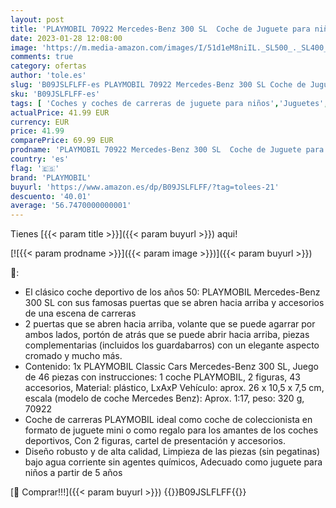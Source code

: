 ```yaml
---
layout: post
title: 'PLAYMOBIL 70922 Mercedes-Benz 300 SL  Coche de Juguete para niños y Adultos  A Partir de 5 a 99 años'
date: 2023-01-28 12:08:00
image: 'https://m.media-amazon.com/images/I/51d1eM8niIL._SL500_._SL400_.jpg'
comments: true
category: ofertas
author: 'tole.es'
slug: 'B09JSLFLFF-es PLAYMOBIL 70922 Mercedes-Benz 300 SL Coche de Juguete para...'
sku: 'B09JSLFLFF-es'
tags: [ 'Coches y coches de carreras de juguete para niños','Juguetes','Juguetes y juegos','Vehículos de juguete para niños','playmobil','🇪🇸', ]
actualPrice: 41.99 EUR
currency: EUR
price: 41.99
comparePrice: 69.99 EUR
prodname: 'PLAYMOBIL 70922 Mercedes-Benz 300 SL  Coche de Juguete para niños y Adultos  A Partir de 5 a 99 años'
country: 'es'
flag: '🇪🇸'
brand: 'PLAYMOBIL'
buyurl: 'https://www.amazon.es/dp/B09JSLFLFF/?tag=tolees-21'
descuento: '40.01'
average: '56.7470000000001'
---
```


Tienes [{{< param title >}}]({{< param buyurl >}}) aqui!

[![{{< param prodname >}}]({{< param image >}})]({{< param buyurl >}})

🔎:

- El clásico coche deportivo de los años 50: PLAYMOBIL Mercedes-Benz 300 SL con sus famosas puertas que se abren hacia arriba y accesorios de una escena de carreras
- 2 puertas que se abren hacia arriba, volante que se puede agarrar por ambos lados, portón de atrás que se puede abrir hacia arriba, piezas complementarias (incluidos los guardabarros) con un elegante aspecto cromado y mucho más.
- Contenido: 1x PLAYMOBIL Classic Cars Mercedes-Benz 300 SL, Juego de 46 piezas con instrucciones: 1 coche PLAYMOBIL, 2 figuras, 43 accesorios, Material: plástico, LxAxP Vehículo: aprox. 26 x 10,5 x 7,5 cm, escala (modelo de coche Mercedes Benz): Aprox. 1:17, peso: 320 g, 70922
- Coche de carreras PLAYMOBIL ideal como coche de coleccionista en formato de juguete mini o como regalo para los amantes de los coches deportivos, Con 2 figuras, cartel de presentación y accesorios.
- Diseño robusto y de alta calidad, Limpieza de las piezas (sin pegatinas) bajo agua corriente sin agentes químicos, Adecuado como juguete para niños a partir de 5 años

[🛒 Comprar!!!]({{< param buyurl >}})
{{<world>}}B09JSLFLFF{{</world>}}

